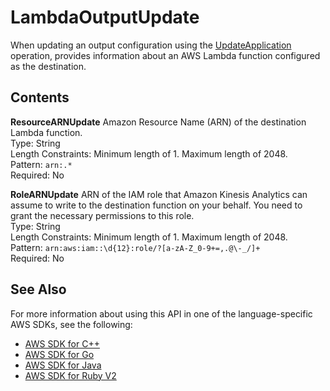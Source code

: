 # LambdaOutputUpdate<a name="API_LambdaOutputUpdate"></a>

When updating an output configuration using the [UpdateApplication](API_UpdateApplication.md) operation, provides information about an AWS Lambda function configured as the destination\.

## Contents<a name="API_LambdaOutputUpdate_Contents"></a>

 **ResourceARNUpdate**   <a name="analytics-Type-LambdaOutputUpdate-ResourceARNUpdate"></a>
Amazon Resource Name \(ARN\) of the destination Lambda function\.  
Type: String  
Length Constraints: Minimum length of 1\. Maximum length of 2048\.  
Pattern: `arn:.*`   
Required: No

 **RoleARNUpdate**   <a name="analytics-Type-LambdaOutputUpdate-RoleARNUpdate"></a>
ARN of the IAM role that Amazon Kinesis Analytics can assume to write to the destination function on your behalf\. You need to grant the necessary permissions to this role\.   
Type: String  
Length Constraints: Minimum length of 1\. Maximum length of 2048\.  
Pattern: `arn:aws:iam::\d{12}:role/?[a-zA-Z_0-9+=,.@\-_/]+`   
Required: No

## See Also<a name="API_LambdaOutputUpdate_SeeAlso"></a>

For more information about using this API in one of the language\-specific AWS SDKs, see the following:
+  [AWS SDK for C\+\+](https://docs.aws.amazon.com/goto/SdkForCpp/kinesisanalytics-2015-08-14/LambdaOutputUpdate) 
+  [AWS SDK for Go](https://docs.aws.amazon.com/goto/SdkForGoV1/kinesisanalytics-2015-08-14/LambdaOutputUpdate) 
+  [AWS SDK for Java](https://docs.aws.amazon.com/goto/SdkForJava/kinesisanalytics-2015-08-14/LambdaOutputUpdate) 
+  [AWS SDK for Ruby V2](https://docs.aws.amazon.com/goto/SdkForRubyV2/kinesisanalytics-2015-08-14/LambdaOutputUpdate) 